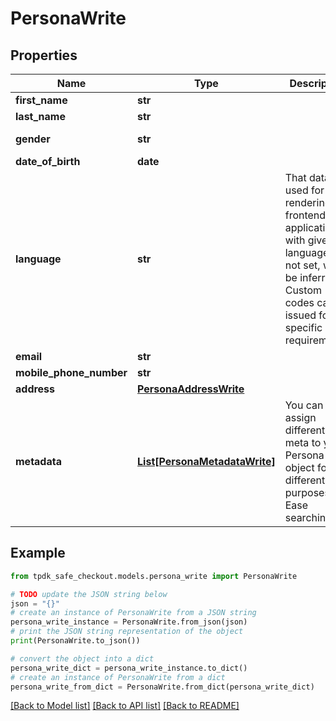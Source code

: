 # PersonaWrite



## Properties

Name | Type | Description | Notes
------------ | ------------- | ------------- | -------------
**first_name** | **str** |  | 
**last_name** | **str** |  | 
**gender** | **str** |  | [default to 'RATHER_NOT_SAY']
**date_of_birth** | **date** |  | [optional] 
**language** | **str** | That data is used for rendering the frontend application with given language. If not set, will be inferred. Custom codes can be issued for specific requirements. | [optional] 
**email** | **str** |  | [optional] 
**mobile_phone_number** | **str** |  | [optional] 
**address** | [**PersonaAddressWrite**](PersonaAddressWrite.md) |  | [optional] 
**metadata** | [**List[PersonaMetadataWrite]**](PersonaMetadataWrite.md) | You can assign different meta to your Persona object for different purposes. eg. Ease searching. | [optional] 

## Example

```python
from tpdk_safe_checkout.models.persona_write import PersonaWrite

# TODO update the JSON string below
json = "{}"
# create an instance of PersonaWrite from a JSON string
persona_write_instance = PersonaWrite.from_json(json)
# print the JSON string representation of the object
print(PersonaWrite.to_json())

# convert the object into a dict
persona_write_dict = persona_write_instance.to_dict()
# create an instance of PersonaWrite from a dict
persona_write_from_dict = PersonaWrite.from_dict(persona_write_dict)
```
[[Back to Model list]](../README.md#documentation-for-models) [[Back to API list]](../README.md#documentation-for-api-endpoints) [[Back to README]](../README.md)


